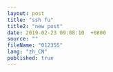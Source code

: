 ```yaml
---
layout: post
title: "ssh fu"
title2: "new post"
date: 2019-02-23 09:08:10  +0800
source: ""
fileName: "012355"
lang: "zh_CN"
published: true
---
```

